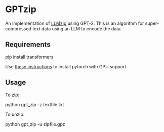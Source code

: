 # GPTzip

An implementation of [LLMzip](https://arxiv.org/abs/2306.04050) using GPT-2. This is an algorithm for super-compressed text data using an LLM to encode the data. 

## Requirements

pip install transformers

Use [these instructions](https://pytorch.org/get-started/locally/) to install pytorch with GPU support.

## Usage

To zip:

python gpt_zip -z textfile.txt

To unzip:

python gpt_zip -u zipfile.gpz
